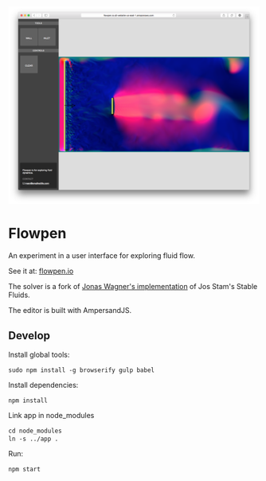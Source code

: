 
![Splash Image](https://raw.githubusercontent.com/marcpare/flowpen/e2a34cd951906c76387c1754290db35cae8c6448/splash.png)

Flowpen
===

An experiment in a user interface for exploring fluid flow.

See it at: [flowpen.io](www.flowpen.io)

The solver is a fork of [Jonas Wagner's implementation](http://29a.ch/sandbox/2012/fluidcanvas/) of Jos Stam's Stable Fluids. 

The editor is built with AmpersandJS.

Develop
---

Install global tools:

	sudo npm install -g browserify gulp babel

Install dependencies:

	npm install

Link app in node_modules

	cd node_modules
	ln -s ../app .

Run:

	npm start